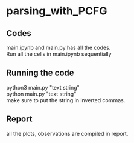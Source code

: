 # parsing_with_PCFG
## Codes
main.ipynb and main.py has all the codes.<br> 
Run all the cells in main.ipynb sequentially
## Running the code
python3 main.py "text string" <br>
python main.py "text string" <br> 
make sure to put the string in inverted commas.
## Report
all the plots, observations are compiled in report.
